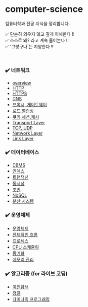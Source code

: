 # computer-science
컴퓨터학과 전공 지식을 정리합니다.

✅ 단순히 외우지 않고 깊게 이해한다 !!     
✅ 스스로 왜? 라고 계속 물어본다 !!     
✅ '그렇구나'는 지양한다 !!

<br>

### ✔️ 네트워크
* [overview](./network/overview.md)
* [HTTP](./network/http.md)
* [HTTPS](./network/https.md)
* [DNS](./network/DNS.md)
* [프록시, 게이트웨이](./network/proxy.md)
* [로드 밸런싱](./network/load_balancing.md)
* [쿠키,세션,캐시](./network/cookie,session,cache.md)
* [Transport Layer](./network/transport_layer.md)
* [TCP, UDP](./network/tcp,udp.md)
* [Network Layer](./network/ip.md)
* [Link Layer](./network/link_layer.md)

### ✔️ 데이터베이스
* [DBMS](./database/database.md)
* [인덱스](./database/index.md)
* [트랜잭션](./database/transaction.md)
* [동시성](./database/concurrency.md)
* [조인](./database/join.md)
* [NoSQL](./database/nosql.md)
* [분산 시스템](./database/distributed_system.md)


### ✔️ 운영체제
* [운영체제](./os/os.md)
* [전체적인 흐름](./os/system_structure.md)
* [프로세스](./os/process.md)
* [CPU 스케쥴링](./os/cpu_scheduling.md)
* [동기화](./os/synchronization.md)
* [메모리 관리](./os/memory.md)

### ✔️ 알고리즘 (for 라이브 코딩)
* [이진탐색](./algorithm/binary_search.md)
* [정렬](./algorithm/sorting.md)
* [다이나믹 프로그래밍](./algorithm/dp.md)
